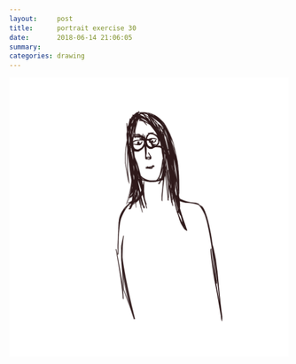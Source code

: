```yaml
---
layout:     post
title:      portrait exercise 30
date:       2018-06-14 21:06:05
summary:    
categories: drawing
---
```

![portrait exercise 30](/images/diary/portrait-exercise-30.png ".")
